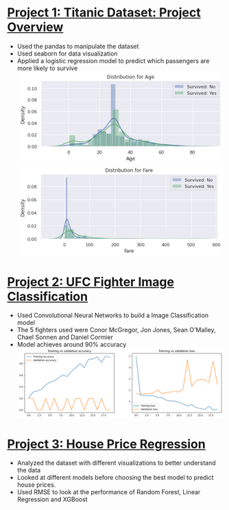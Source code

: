 # [Project 1: Titanic Dataset: Project Overview](https://github.com/jwchoi622/titanicdataset)
* Used the pandas to manipulate the dataset
* Used seaborn for data visualization
* Applied a logistic regression model to predict which passengers are more likely to survive
![](/images/age.png)
![](/images/fare.png)

# [Project 2: UFC Fighter Image Classification](https://github.com/jwchoi622/fighterClassification)
* Used Convolutional Neural Networks to build a Image Classification model
* The 5 fighters used were Conor McGregor, Jon Jones, Sean O'Malley, Chael Sonnen and Daniel Cormier
* Model achieves around 90% accuracy 
![](/images/fightergraph.png)

# [Project 3: House Price Regression](https://github.com/jwchoi622/housePricing)
* Analyzed the dataset with different visualizations to better understand the data
* Looked at different models before choosing the best model to predict house prices. 
* Used RMSE to look at the performance of Random Forest, Linear Regression and XGBoost
